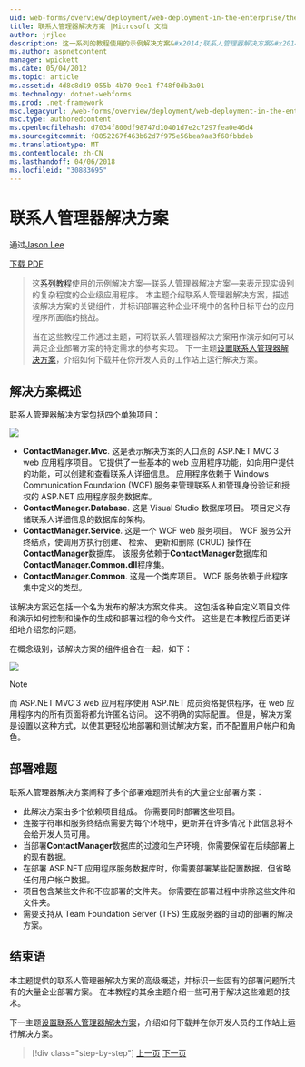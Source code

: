 ```yaml
---
uid: web-forms/overview/deployment/web-deployment-in-the-enterprise/the-contact-manager-solution
title: 联系人管理器解决方案 |Microsoft 文档
author: jrjlee
description: 这一系列的教程使用的示例解决方案&#x2014;联系人管理器解决方案&#x2014;来表示现实调配的企业级应用程序...
ms.author: aspnetcontent
manager: wpickett
ms.date: 05/04/2012
ms.topic: article
ms.assetid: 4d8c8d19-055b-4b70-9ee1-f748f0db3a01
ms.technology: dotnet-webforms
ms.prod: .net-framework
msc.legacyurl: /web-forms/overview/deployment/web-deployment-in-the-enterprise/the-contact-manager-solution
msc.type: authoredcontent
ms.openlocfilehash: d7034f800df98747d10401d7e2c7297fea0e46d4
ms.sourcegitcommit: f8852267f463b62d7f975e56bea9aa3f68fbbdeb
ms.translationtype: MT
ms.contentlocale: zh-CN
ms.lasthandoff: 04/06/2018
ms.locfileid: "30883695"
---
```

<a name="the-contact-manager-solution"></a>联系人管理器解决方案
====================
通过[Jason Lee](https://github.com/jrjlee)

[下载 PDF](https://msdnshared.blob.core.windows.net/media/MSDNBlogsFS/prod.evol.blogs.msdn.com/CommunityServer.Blogs.Components.WeblogFiles/00/00/00/63/56/8130.DeployingWebAppsInEnterpriseScenarios.pdf)

> 这[系列教程](web-deployment-in-the-enterprise.md)使用的示例解决方案&#x2014;联系人管理器解决方案&#x2014;来表示现实级别的复杂程度的企业级应用程序。 本主题介绍联系人管理器解决方案，描述该解决方案的关键组件，并标识部署这种企业环境中的各种目标平台的应用程序所面临的挑战。
> 
> 当在这些教程工作通过主题，可将联系人管理器解决方案用作演示如何可以满足企业部署方案的特定需求的参考实现。 下一主题[设置联系人管理器解决方案](setting-up-the-contact-manager-solution.md)，介绍如何下载并在你开发人员的工作站上运行解决方案。


## <a name="solution-overview"></a>解决方案概述

联系人管理器解决方案包括四个单独项目：

![](the-contact-manager-solution/_static/image1.png)

- **ContactManager.Mvc**. 这是表示解决方案的入口点的 ASP.NET MVC 3 web 应用程序项目。 它提供了一些基本的 web 应用程序功能，如向用户提供的功能，可以创建和查看联系人详细信息。 应用程序依赖于 Windows Communication Foundation (WCF) 服务来管理联系人和管理身份验证和授权的 ASP.NET 应用程序服务数据库。
- **ContactManager.Database**. 这是 Visual Studio 数据库项目。 项目定义存储联系人详细信息的数据库的架构。
- **ContactManager.Service**. 这是一个 WCF web 服务项目。 WCF 服务公开终结点，使调用方执行创建、 检索、 更新和删除 (CRUD) 操作在**ContactManager**数据库。 该服务依赖于**ContactManager**数据库和**ContactManager.Common.dll**程序集。
- **ContactManager.Common**. 这是一个类库项目。 WCF 服务依赖于此程序集中定义的类型。

该解决方案还包括一个名为发布的解决方案文件夹。 这包括各种自定义项目文件和演示如何控制和操作的生成和部署过程的命令文件。 这些是在本教程后面更详细地介绍您的问题。

在概念级别，该解决方案的组件组合在一起，如下：

![](the-contact-manager-solution/_static/image2.png)

> [!NOTE]
> 而 ASP.NET MVC 3 web 应用程序使用 ASP.NET 成员资格提供程序，在 web 应用程序内的所有页面将都允许匿名访问。 这不明确的实际配置。 但是，解决方案是设置以这种方式，以使其更轻松地部署和测试解决方案，而不配置用户帐户和角色。


## <a name="deployment-challenges"></a>部署难题

联系人管理器解决方案阐释了多个部署难题所共有的大量企业部署方案：

- 此解决方案由多个依赖项目组成。 你需要同时部署这些项目。
- 连接字符串和服务终结点需要为每个环境中，更新并在许多情况下此信息将不会给开发人员可用。
- 当部署**ContactManager**数据库的过渡和生产环境，你需要保留在后续部署上的现有数据。
- 在部署 ASP.NET 应用程序服务数据库时，你需要部署某些配置数据，但省略任何用户帐户数据。
- 项目包含某些文件和不应部署的文件夹。 你需要在部署过程中排除这些文件和文件夹。
- 需要支持从 Team Foundation Server (TFS) 生成服务器的自动的部署的解决方案。

## <a name="conclusion"></a>结束语

本主题提供的联系人管理器解决方案的高级概述，并标识一些固有的部署问题所共有的大量企业部署方案。 在本教程的其余主题介绍一些可用于解决这些难题的技术。

下一主题[设置联系人管理器解决方案](setting-up-the-contact-manager-solution.md)，介绍如何下载并在你开发人员的工作站上运行解决方案。

> [!div class="step-by-step"]
> [上一页](web-deployment-in-the-enterprise.md)
> [下一页](setting-up-the-contact-manager-solution.md)
